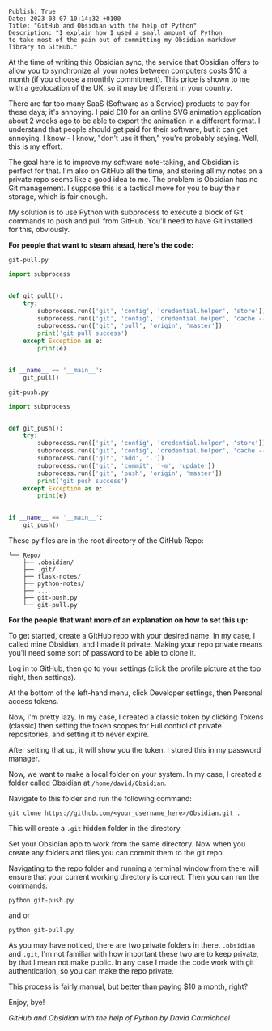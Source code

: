 ```
Publish: True
Date: 2023-08-07 10:14:32 +0100
Title: "GitHub and Obsidian with the help of Python"
Description: "I explain how I used a small amount of Python 
to take most of the pain out of committing my Obsidian markdown 
library to GitHub."
```

At the time of writing this Obsidian sync, the service that Obsidian offers to allow you to synchronize all your notes
between computers costs $10 a month (if you choose a monthly commitment). This price is shown to me with a geolocation
of the UK, so it may be different in your country.

There are far too many SaaS (Software as a Service) products to pay for these days; it's annoying. I paid £10 for an
online SVG animation application about 2 weeks ago to be able to export the animation in a different format. I
understand that people should get paid for their software, but it can get annoying. I know - I know, "don't use it
then," you're probably saying. Well, this is my effort.

The goal here is to improve my software note-taking, and Obsidian is perfect for that. I'm also on GitHub all the time,
and storing all my notes on a private repo seems like a good idea to me. The problem is Obsidian has no Git management.
I suppose this is a tactical move for you to buy their storage, which is fair enough.

My solution is to use Python with subprocess to execute a block of Git commands to push and pull from GitHub. You'll
need to have Git installed for this, obviously.

**For people that want to steam ahead, here's the code:**

`git-pull.py`

```python
import subprocess


def git_pull():
    try:
        subprocess.run(['git', 'config', 'credential.helper', 'store'])
        subprocess.run(['git', 'config', 'credential.helper', 'cache --timeout 7200'])
        subprocess.run(['git', 'pull', 'origin', 'master'])
        print('git pull success')
    except Exception as e:
        print(e)


if __name__ == '__main__':
    git_pull()

```

`git-push.py`

```python
import subprocess


def git_push():
    try:
        subprocess.run(['git', 'config', 'credential.helper', 'store'])
        subprocess.run(['git', 'config', 'credential.helper', 'cache --timeout 7200'])
        subprocess.run(['git', 'add', '.'])
        subprocess.run(['git', 'commit', '-m', 'update'])
        subprocess.run(['git', 'push', 'origin', 'master'])
        print('git push success')
    except Exception as e:
        print(e)


if __name__ == '__main__':
    git_push()

```

These py files are in the root directory of the GitHub Repo:

```
└── Repo/
    ├── .obsidian/
    ├── .git/
    ├── flask-notes/
    ├── python-notes/
    ├── ...
    ├── git-push.py
    └── git-pull.py
```

**For the people that want more of an explanation on how to set this up:**

To get started, create a GitHub repo with your desired name. In my case, I called mine Obsidian, and I made it private.
Making your repo private means you'll need some sort of password to be able to clone it.

Log in to GitHub, then go to your settings (click the profile picture at the top right, then settings).

At the bottom of the left-hand menu, click Developer settings, then Personal access tokens.

Now, I'm pretty lazy. In my case, I created a classic token by clicking Tokens (classic) then setting the token scopes
for Full control of private repositories, and setting it to never expire.

After setting that up, it will show you the token. I stored this in my password manager.

Now, we want to make a local folder on your system. In my case, I created a folder called Obsidian
at `/home/david/Obsidian`.

Navigate to this folder and run the following command:

`git clone https://github.com/<your_username_here>/Obsidian.git .`

This will create a `.git` hidden folder in the directory.

Set your Obsidian app to work from the same directory. Now when you create any folders and files you can commit them to
the git repo.

Navigating to the repo folder and running a terminal window from there will ensure that your current working directory
is correct. Then you can run the commands:

`python git-push.py`

and or

`python git-pull.py`

As you may have noticed, there are two private folders in there. `.obsidian` and `.git`, I'm not familiar with how
important these two are to keep private, by that I mean not make public. In any case I made the code work with git
authentication, so you can make the repo private.

This process is fairly manual, but better than paying $10 a month, right?

Enjoy, bye!

*GitHub and Obsidian with the help of Python by David Carmichael*